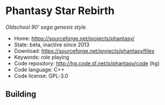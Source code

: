 # Phantasy Star Rebirth

_Oldschool 90' sega genesis style._

- Home: https://sourceforge.net/projects/phantasy/
- State: beta, inactive since 2013
- Download: https://sourceforge.net/projects/phantasy/files
- Keywords: role playing
- Code repository: http://hg.code.sf.net/p/phantasy/code (hg)
- Code language: C++
- Code license: GPL-3.0

## Building

